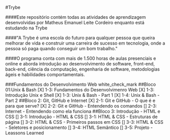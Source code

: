 
#Trybe

####Este repositório contém todas as atividades de aprendizagem desenvolvidas por Matheus Emanuel Leite Cordeiro enquanto está estudando na Trybe 

####"A Trybe é uma escola do futuro para qualquer pessoa que queira melhorar de vida e construir uma carreira de sucesso em tecnologia, onde a pessoa só paga quando conseguir um bom trabalho."

####O programa conta com mais de 1.500 horas de aulas presenciais e online e aborda introdução ao desenvolvimento de software, front-end, back-end, ciência da computação, engenharia de software, metodologias ágeis e habilidades comportamentais.

###Fundamentos do Desenvolvimento Web white_check_mark
##Bloco 01:Unix & Bash
[X] 1-3: Fundamentos do Desenvolvimenro Web
[X] 1-3: Introdução Unix e Shell
[X] 1-3: Unix & Bash - Part 1
[X] 1-4: Unix & Bash - Part 2
##Bloco 2: Git, GitHub e Internet
[X] 2-1: Git e GitHub - O que é e para que serve?
[X] 2-2: Git e GitHub - Entendendo os comandos
[] 2-3: Internet - Entendendo como ela funciona
##Bloco 3: Introdução - HTML e CSS
[] 3-1: Introdução - HTML & CSS 
[] 3-1: HTML & CSS - Estruturas de página
[] 3-2: HTML & CSS - Primeiros passos em CSS
[] 3-3: HTML & CSS - Seletores e posicionamento
[] 3-4: HTML Semântico
[] 3-5: Projeto - Leassons Learned
